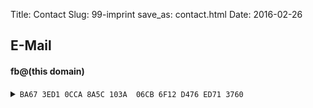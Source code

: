 Title: Contact
Slug: 99-imprint
save_as: contact.html
Date: 2016-02-26


## E-Mail
#### <span class='emailaddr' data-crypt="aeGaubcbunl*eufri)dhj">fb@(this domain)</span>


<details><summary>
<code>BA67 3ED1 0CCA 8A5C 103A  06CB 6F12 D476 ED71 3760</code>
</summary>
```
-----BEGIN PGP PUBLIC KEY BLOCK-----

mQGNBF49L6sBDAC2RGyLjq8BkHzh7rjnKQzUN96w3PLpnBWyoagV7yPN5etkyJ7R
mgJBTcpZmvQdOmdSTqm1hkobKzf5PNglWgQrcnkOSGMgQXRMfSJmOU9e1KoS/zFR
dlsDkSGg4VfvZR1JqbCwysENWRHFPLpJdQ2LbgoOmvBopq4OYZIPnUB62x0S3XAa
MvafriBP3+NY3hWBX+roASpVq6k1ID2YAGn/IQLioLRIHSNmpDRCcjck2rzWobim
2uNsEYrQ1sFhsNLsQzbWNOm7Ja6Mcatp3mTR+yDIm/+N2eeNgsI8S03hrzZWtYrs
dP32lYhhWNAEjYjmOBpeU5AUHvy2t+UiABzjtVbJoAsd56hAlSQ8gAvVPPI0gw9P
fRE8EUprmVoDFr3wtOI392WKgAVUZBe5x+L3gEOqInFpdoFo6HX16Dh5cQ7wD0H0
QwAM0LCDC0w1bkxkJ4wqtK34TNR6RLNMh87NNTSUvJjLFpvlwRdIooebTUNokGKR
8dGvHjHicd32r2kAEQEAAbQiRnJlZGVyaWsgQnJhdW4gPGZyZWRlcmlrQGJyYXVu
LmltPokBzgQTAQoAOBYhBLpnPtEMyopcEDoGy28S1HbtcTdgBQJePTJIAhsDBQsJ
CAcDBRUKCQgLBRYCAwEAAh4BAheAAAoJEG8S1HbtcTdgGrwL/RiUaj0DDI6yBY9s
AzxGCeF1nOvE3iw5+Wu1yu1GsA4qi6d4sZFYNH74tNSrHbE9CSBWcz4YyZ7j4P3s
xjIP16uh7no/EsVCAN8JQ0T2DAA1IRSMyCvFq4TgKYO0hHlpk9szFQ3/s2KXHYHg
S2Db5lMNfQvXx9cmSbWKZz6z5v/upQ1brT5xxNr2mJKm9gAkckrzZ9lQNPmugY5f
sKQRO2EDONCuTXrubS/Kz9QKA+N92bejFyB7UPjkneqcUZjotuiQ+A7JUMDYOPe4
6w9c+3UKauWHihwqxpRL0t1v6FmCs4YErlAlf7s9s2vT3A/Lm/S2ndyXL8wv8BRm
QjOhAq6W8RG/VL3E4gkb+6b7DYUlJnyhar3ll9sYF4Ec6XyiACydfhPZ6Czlqy6p
MoagFcIZnfe7YZanJWiyJFQbRWmYRCg/NPnZyFQRW904nvnpQdlzyFmRAg0jc87x
vkOzF4FiiLEU6E6qXDRbnA0PAV2uCh0TPT6/nyU9SzXdZTHJrrQmRnJlZGVyaWsg
QnJhdW4gPGZiQGZyZWRlcmlrLWJyYXVuLmNvbT6JAc4EEwEKADgCGwMFCwkIBwMF
FQoJCAsFFgIDAQACHgECF4AWIQS6Zz7RDMqKXBA6BstvEtR27XE3YAUCXj0yMwAK
CRBvEtR27XE3YJWZDACiZ390A+g6WI9E16j4JA49LonR7L0CmHf/0PQwWFnqiNDr
N3iQMtxQ5j1Vyspec9skMIN2sOG/89fGryYYtPbA0PdraGSw1Uu+gngVkNVqD7TO
bU5kO5jncYZRJSwl02giZD6w1TBIoVEnw20t6aTdNDeVoqjyi6mCPM8153yLmFZG
xvIP/3hBiQUjHbzHS5VA3qOA2Log2FRTWmNWJes5wkAue97DfyNGK1bVKYXnjWzT
tX+sZTQ12RPWkHR7IcH8D+zTSu8NyYyUUmnJl/8ifXRACnArKrtWAQJMMKMkvqx5
xb62kDcxwfy2yyK98iy+yK+PVJIT1SDgPF6UhTji071z5ciRoOBLQT+MjmnwnV2O
XBRwDiegGLibwW1AXO9h8N2paFUytr6G0SGcDUIVJbHKui+rDpUVoMMHA9mT2Kum
rRyq7n3DHDFbhoUgI1AGiTHvTc6Tqgj3skQxK+RbbMW/fDtpgvHou41CZaVVrhrv
UDy4RqUDAlRvFLfgIg+5AY0EXj0vqwEMAM16Y93JTqpdzTPUtIjfP7jR0/lVm5Cj
l1NL7JNipA4Z8oy4mVFXoLUuzQZCIERvv9BYzWoKXGKZbAYaXa2TEv3LaL01TvZX
FXy7GCTY9b9wwgB6hndNbhGLjR3GTQZMhQmBgiFzqlA8vHfeL/62B/P2a6FvMQ/1
ZKH73Sg61tdxs6MJYtfqd48pFiAfGTsARDsP5cKSWyNrCq/bUM3wASH+0/n9n9Oy
5jjlDTLri3VkF8TUvPVxYI4MC+VV9XdsJNVEcW/3yUimEnLO2stZ0mucXERDr5I4
L6DSGXvUN9uqZupF13EB1C5QAZOA9ZQFkGw5dZsheC8rMaAtgJc6NnaxyWvFVzW4
zeoaovmPwi/PZXZdFzHdq1VKS6x0IHQgCbWcWkHuxeg/tsYIC6tIYDfHeJ1anUJf
48/vyPoqnhzMcG1hD5p01SqAuj5lSyzrE9Lg7wBxRSeLfaQNwi/B0iEKCuNDiM/X
d0ettbnYMJ8sQwRbAJ/VJdRp323gkXcI1wARAQABiQG2BBgBCgAgAhsMFiEEumc+
0QzKilwQOgbLbxLUdu1xN2AFAl49M4kACgkQbxLUdu1xN2DW6Qv+IV/ZKgVlhtZd
Z9eh1R2P+rH/EwpUuPq9+IiH4dlLGdjTexLzUo8wnOKApGC2Yp2K7LPtpMvt4/u3
qwRo+7oJoHa4V4hkeS69q6PcTVAETbK7Bs3f35wXFp3dAviZoWjEwPjUfni8fn0C
yMzryCS56VhFU6Zd9pBdt38TzHyX8JVehuVynVfsBGK/YmEtqoI07EbfSzHCA+o2
zB1RdTrKIJi1KmpYpGOG6brX6Mf79xyES93uPtHvSWZLot6LwZ4881JcIJdcpKZk
emQ+qE+7O474W/ljBNi85dJtDUv904MGDsXdXFABLnN5OLncDgkJZmfcEmbh68Nf
qg5T9xHTeUxbm1a/o5q8mAAfI/4B+S88GDwGeNDTfq96+xasEIgr7m1fUYYtuvy3
JHiT12t5wVM9iDV+VblGYyN3aEl85O+u60MtnCnM5Ib9wbyvjkvp1qgMidJ2i3sq
UZMmnvpBJy6b1x2tHYqa3fWEqe0faCawhnrXEyyQgthd4cvF1osQ
=Hx3S
-----END PGP PUBLIC KEY BLOCK-----
```
</details>




#### <span class='emailaddr' data-crypt="aeufriGjh}nkkf)dhj">fbraun@(mozilla-dot-com)</span>

<details><summary>
<code>00D6 1AB9 F074 783B 57F2 A708 B07E A0BA F194 3869</code>
</summary>
```
-----BEGIN PGP PUBLIC KEY BLOCK-----

xsBNBFLKb40BCADc0oYRaukq1wTRxAj2DtFo2AdfFONaC2hivnKhue7DSDrcUZxctIf4Et7pGcAb
TqWayRRjjj1N6EJ+fbsL22X1JpL6Fb9nLM5foZQN8PtW/PCeok4vo8r092cEm9hCMKhj8uDmymLp
vbsz/9+eBBwlQUsYmHCZB1O97IZjSlpgh+Pfg9B1YuDe3jdOJiTjxrcpH/WDiOJbrqdsZPIl0lOz
OQEoDpBBcY154Q3Rry1t5n8x8MdwXFs0xWX/znXhWo9GO5qOLqi36EIZbjXWIfeS0jc/fzu72hVV
3sZTpY/5XY+9+CxWAhJm6Z06a3p2xsIIP6WaRyqtScKYGtF7Ea3pABEBAAHCwHYEIAEIACAWIQRi
W53O5usHIqz9e8cWv7lP3cesoQUCYH1LaAIdAAAKCRAWv7lP3cesoYxBCADWa4SgXxTdYeBdrfbp
8n9IZspyMlXHossHZ7JZL/p5vxIxRh/zQXwZKwBlb520M9GqBa0/6A8fzaDa2QQF72Exg53HhnNe
CALv/OBCRocGBWQZovCQUFXjQFFTghJDV1b5dK6fuDgQpWBtxtEdRzY8P8yh88n2oj+vsKrDcCvF
cJqmJcqp32pz3wHkI1hyuIELiwXo5n6l2RplOlRAae49TR/N07fMnRNg+Mz28VUifX6lTSV7ioG0
7SvDnmKOvR/5fkO5D2t9onJv7zJW77E/i079jF2SbPVHdQ69Hj2d2IdoepTMmdyEY3y/hQsfW5uF
sjdLxsXDnSYC6yyRN3p1zSNGcmVkZXJpayBCcmF1biA8ZmJyYXVuQG1vemlsbGEuY29tPsLAeAQT
AQIAIgIbAwYLCQgHAwIGFQgCCQoLBBYCAwECHgECF4AFAlLKgN0ACgkQFr+5T93HrKGcpwf/dW6C
9jN8MSXhswpTnK69/i0TSpcDbeMXsc3UcCdpgofjVTD2XOc+ThFqJ7UOaNv7SrHtsQE3cwzMh7Ta
pghBN1Q+/S4+3hakYFPogyMhYrjHNdOTNN6mbm4f2FgeDeOtT71P3/kCfFAFJDtQgE1QMFtzKrCJ
qQdFxasQLUuO9dJrh4Vr+0g0vCEkk5kPoqoY6gvtxbyersQx/ctNfxFC4VURUMGIhOel9mWMaaqf
cuCq1uPMWVEWi8rqtd3BphBB2tMxJvIJjsujE+8HQlU8X/ICEOHa8/0t/ZC3FXC7QhGqvtXK0GDX
wbBKKgWcYQ/jui6NjBT3SPgumHUTcjXU8M0kRnJlZGVyaWsgQnJhdW4gPGZyZWRkeWJAbW96aWxs
YS5jb20+wsB4BBMBAgAiBQJSyoFFAhsDBgsJCAcDAgYVCAIJCgsEFgIDAQIeAQIXgAAKCRAWv7lP
3cesoTxfB/99whsCYzy1rLp6Ix6ez43Tbqjd2OSRMuV5dN3Ew5kKFzwBkaomk9xTsOssesfLDQNN
NT6pz62M5ZhvceVMESYb6NYobDh0HvZHnX6gEPRwbLa5lUHpNK8LO+taMP36gapXD+8d9F3u9ymI
SpuVat6GKmXKNmE63n48BWEzfY5V/NInf/bvfE78jDe6Ws3ncuWUBkfwzyb5qHw3DW12y80lwHI3
GwgwK49X3WFtHWNZIm6wbpIpXM6hDKkDaV2LXLWVq1Dz731muH5g7YtsEPGrBNl/IQ+29MszQ0nv
3RKUswiKvXf7fvAAZdjC+t5vtFE5G3YOfei1cmwePzjWGtWfzsBNBFLKb40BCACTB7VYCxI5RSTm
nQrmR2jZrIg6H1K3h39SnY7nVyEcVZsosUjTIrEfVFWf8A3qfsNm01YsBVUg3pD+Z75//3yyYBSZ
7i9zF7ifOpQKQSI1VypLUE6ZaoDOGdiuiXIQA4EExroxIq6i+gLp4xuLWGL9HPcjKl3vEDsQDU0C
VNU+lPaa8tIKMhqpfr0FfIxnseSuxZil7Og0VBclUvYClpG3AGNRytA4efIWBqFqv7nNgK4jpQ39
ygl9PiIRxcArrGA8s1WdcER7I0SrEXJI75RoMi54zTByNSkDGnuqVMACatQpSOe7pqlAky4FI2uH
bhZ6zlTa7kVirxFMH8X2Ka/TABEBAAHCwX4EGAECAAkCGwIFAlLKgP8BKcBdIAQZAQIABgUCUsp/
cgAKCRDsEoecC/n1uE7DCACt/UNsEnSZLISTw90GINsmVtxeH607ntxk2+ffgWy5dBJ4ayFNe0Um
cdo6jB0RvdKitHknzlQm05HJPGxpQl7ZEMr5jgL1ZQ4J/nbfKU599Kg0FDGvpJTXYnAczNoyLdeN
HX3PFEEtLEd94j6Xo4iReeHII6LX7BGC+juHKWgEhrvznClqKgdbuzAKf71PgYkAx4YUcDvQWNoX
XyaFZEvqSBZgUHozpXvN1JlOUk92/eK4ju813DUZ9YZsOQrGJGhlIJpR4C3fhYAtzDViIabNYdUk
WO/jeg0X9oR+UX4ZvXJhcHty8Z7WT+EHutGjiIMX5qKj9uiScAeG+X2a0Wt+CRAWv7lP3cesocOV
B/91mMCW4IUNxq3jcvQaZ1gdS5U0TtDrKzADkexENKQ1Jh3S/zdRYXoZBtsxqc9Aj1fQfDXgqErA
zCQJsLrKeObfxQfC8C7hEo7FcWl+ae6FnIV2bQeYecXFf35aZPkihc3oUSQSMiPJ/RnIGYBflBFh
zoQVu5/XcU0Um5OlFHVOitE5KK7KPfviBPs4efe/YBtu5gelblAvlEByqrYQhbJCZ5sBDo2cimz2
E6Wniad7OhBuu/EFNqvwXYTOQCTonaxL32Jp7yI5DCGMpUvhetIpVzgLvwaF4zEf895zW+tXOs5p
ZN3v4+rBNw87iZt1O7iBwnxPWdi7q566rRwdBD6jzsBNBFLKf3IBCADTp8vryqM3KY6fsSpUN2P8
I8EE19ebYd79fdJ/zRwEz0fSS0hMGegxWjdOfx26068PqIQ1AWttzMNPI/a4jqs3fkj2xGSFNu+T
CqvtdM9ZifiW+8pLHZBKvKRY+cmkySTmI+opl2gqE9T9LVgjaVFGgBFnq+ajIMzlt1An9zjxUfcc
4jeKhGVEauSkNtiY6b1R8HywOjIcx9tt2VTEy0uHPzbxTYqVaoa9my03wo+SWmjArsd0e05mBeX5
pASObfBIWC1alrRCwulPpWzKHbaJzd1ikWydt8TmTyEPfHJY3BbCeUmdREU7P2DcRoRPyuv/A6PW
6vFGiKCVT0MDp+kBABEBAAHCwYQEGAECAA8FAlLKf3ICGwIFCQHhM4ABKQkQFr+5T93HrKHAXSAE
GQECAAYFAlLKf3IACgkQ7BKHnAv59bhOwwgArf1DbBJ0mSyEk8PdBiDbJlbcXh+tO57cZNvn34Fs
uXQSeGshTXtFJnHaOowdEb3SorR5J85UJtORyTxsaUJe2RDK+Y4C9WUOCf523ylOffSoNBQxr6SU
12JwHMzaMi3XjR19zxRBLSxHfeI+l6OIkXnhyCOi1+wRgvo7hyloBIa785wpaioHW7swCn+9T4GJ
AMeGFHA70FjaF18mhWRL6kgWYFB6M6V7zdSZTlJPdv3iuI7vNdw1GfWGbDkKxiRoZSCaUeAt34WA
Lcw1YiGmzWHVJFjv43oNF/aEflF+Gb1yYXB7cvGe1k/hB7rRo4iDF+aio/boknAHhvl9mtFrfuBn
B/9/5J4NiyHpxpUDe9UrPaLtrPmJmHV3Vp8NWHs37RHKDO9s0dLdZsdMAQ5LMgBGzqqh6syehWrm
ImIWxqNkW3z1l5B17osvtqEWDyeQMpANsl3jbL3gqJEcmtIe74GWCJQPbDijtx5OY3AQIBsKcoZG
LbksfP+befeUpslvRPW3HzlXf2ZkUYMopFsBG8og3/VehUP25q5fZGPEXbe/ZXykSQrrJJJJQ3b6
SZiQfzssUWC++Hy3ghwerjXFUG5ONWiwSFtOIUEQvnB6rcZipsGQ3tPQ5ROlmcAmsnQAbSbL0RK2
0SJIHllVxIYrZ06xvFnXO9kmxWJYa2MTiA52tSZW
=DN6g
-----END PGP PUBLIC KEY BLOCK-----
```
</details>

## Social
* <a href="https://mobile.twitter.com/freddyb">freddyb on Twitter</a>
* <a href="https://github.com/freddyb">freddyb on GitHub</a>
* <a href="https://github.com/mozfreddyb">mozfreddyb on GitHub</a>
* <a href="https://keybase.io/freddyb">freddyb on keybase</a>.


<script>window.addEventListener("load",function(){var c=document.querySelectorAll(".emailaddr");for(var f=0;f<c.length;f++){var b=c[f];var a=b.dataset.crypt;var d="";for(i=0;i<a.length;i++){d+=String.fromCharCode(a.charCodeAt(i)^7)}b.innerHTML="<a href='mailto:"+d+"'>"+d+"</a>"}});</script>


<hr>
<footer><small>Website created with <a href="http://blog.getpelican.com/">Pelican</a>. Theme/Layout based on <a href="http://mathieu.agopian.info/mnmlist/theme.html">Thème mnmlist</a> and <a href="http://justinjackson.ca/words.html">justinjackson.ca/words.html</a>.</small></footer>
